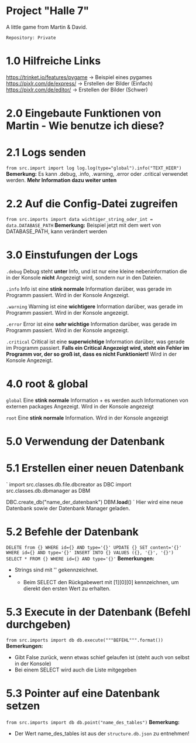 # Project "Halle 7"
A little game from Martin & David.

`Repository: Private`


# 1.0 Hilfreiche Links
https://trinket.io/features/pygame -> Beispiel eines pygames
https://pixlr.com/de/express/ -> Erstellen der Bilder (Einfach)
https://pixlr.com/de/editor/ -> Erstellen der Bilder (Schwer)

# 2.0 Eingebaute Funktionen von Martin - Wie benutze ich diese?

# 2.1 Logs senden
`
from src.import import log
log.log(type="global").info("TEXT_HIER")
`
**Bemerkung:** Es kann .debug, .info, .warning, .error oder .critical verwendet werden. **Mehr Information dazu weiter unten**

# 2.2 Auf die Config-Datei zugreifen 
`
from src.imports import data
wichtiger_string_oder_int = data.DATABASE_PATH
`
**Bemerkung:** Beispiel jetzt mit dem wert von DATABASE_PATH, kann verändert werden

# 3.0 Einstufungen der Logs

`.debug`
Debug steht **unter** Info, und ist nur eine kleine nebeninformation die in der Konsole **nicht** Angezeigt wird, sondern nur in den Dateien.

`.info`
Info ist eine **stink normale** Information darüber, was gerade im Programm passiert. Wird in der Konsole Angezeigt.

`.warning`
Warning ist eine **wichtigere** Information darüber, was gerade im Programm passiert. Wird in der Konsole angezeigt.

`.error`
Error ist eine **sehr wichtige** Information darüber, was gerade im Programm passiert. Wird in der Konsole angezeigt.

`.critical`
Critical ist eine **superwichtige** Information darüber, was gerade im Programm passiert. **Falls ein Critical Angezeigt wird, steht ein Fehler im Programm vor, der so groß ist, dass es nicht Funktioniert!** Wird in der Konsole Angezeigt.

# 4.0 root & global

`global`
Eine **stink normale** Information + es werden auch Informationen von externen packages Angezeigt. Wird in der Konsole angezeigt

`root`
Eine **stink normale** Information. Wird in der Konsole angezeigt

# 5.0 Verwendung der Datenbank

# 5.1 Erstellen einer neuen Datenbank
`
import src.classes.db.file.dbcreator as DBC
import src.classes.db.dbmanager as DBM

DBC.create_db("name_der_datenbank")
DBM.__load__()
`
Hier wird eine neue Datenbank sowie der Datenbank Manager geladen.

# 5.2 Befehle der Datenbank
`
DELETE from {} WHERE id={} AND type='{}'
UPDATE {} SET content='{}' WHERE id={} AND type='{}'
INSERT INTO {} VALUES ({}, '{}', '{}')
SELECT * FROM {} WHERE id={} AND type='{}'
`
**Bemerkungen:** 
- Strings sind mit '' gekennzeichnet.
- - Beim SELECT den Rückgabewert mit [1][0][0] kennzeichnen, um dierekt den ersten Wert zu erhalten.

# 5.3 Execute in der Datenbank (Befehl durchgeben)
`
from src.imports import db
db.execute("""BEFEHL""".format())
`
**Bemerkungen:**
- Gibt False zurück, wenn etwas schief gelaufen ist (steht auch von selbst in der Konsole)
- Bei einem SELECT wird auch die Liste mitgegeben

# 5.3 Pointer auf eine Datenbank setzen
`
from src.imports import db
db.point("name_des_tables")
`
**Bemerkung:**
- Der Wert name_des_tables ist aus der `structure.db.json` zu entnehmen!
